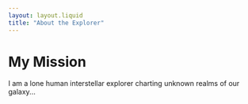 ```yaml
---
layout: layout.liquid
title: "About the Explorer"
---
```

# My Mission

I am a lone human interstellar explorer charting unknown realms of our galaxy...
